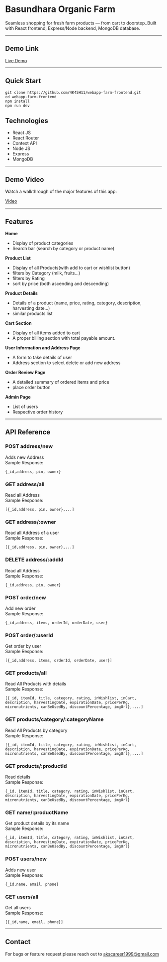 # Basundhara Organic Farm

Seamless shopping for fresh farm products — from cart to doorstep..Built with React frontend, Express/Node backend, MongoDB database.

---

## Demo Link

[Live Demo](https://webapp-farm-frontend.vercel.app/)

---

## Quick Start

```
git clone https://github.com/4K45H11/webapp-farm-frontend.git
cd webapp-farm-frontend
npm install
npm run dev

```

## Technologies
- React JS
- React Router
- Context API
- Node JS
- Express
- MongoDB

---

## Demo Video
Watch a walkthrough of the major features of this app:

[Video](https://www.loom.com/share/ff02dd44a6474796b7a55236c17b68ee?sid=4c093943-627d-4a93-a55d-171df7961dbd)

---

## Features
**Home**
- Display of product categories
- Search bar (search by category or product name)

**Product List**
- Display of all Products(with add to cart or wishlist button)
- filters by Category (milk, fruits...)
- filters by Rating
- sort by price (both ascending and descending)

**Product Details**
- Details of a product (name, price, rating, category, description, harvesting date...)
- similar products list

**Cart Section**
- Display of all items added to cart
- A proper billing section with total payable amount.

**User Information and Address Page**
- A form to take details of user
- Address section to select delete or add new address

**Order Review Page**
- A detailed summary of ordered items and price
- place order button

**Admin Page**
- List of users
- Respective order history

---

## API Reference

### **POST address/new**<br>
Adds new Address <br>
Sample Response: <br>
```
{_id,address, pin, owner}
```

### **GET address/all**<br>
Read all Address <br>
Sample Response: <br>
```
[{_id,address, pin, owner},...]
```

### **GET address/:owner**<br>
Read all Address of a user <br>
Sample Response: <br>
```
[{_id,address, pin, owner},...]
```

### **DELETE address/:addId**<br>
Read all Address <br>
Sample Response: <br>
```
{_id,address, pin, owner}
```

### **POST order/new**<br>
Add new order <br>
Sample Response: <br>
```
{_id,address, items, orderId, orderDate, user}
```

### **POST order/:userId**<br>
Get order by user <br>
Sample Response: <br>
```
[{_id,address, items, orderId, orderDate, user}]
```
### **GET products/all**<br>
Read All Products with details <br>
Sample Response: <br>
```
[{_id, itemId, title, category, rating, inWishlist, inCart, description, harvestingDate, expirationDate, pricePerKg, micronutrients, canBeUsedBy, discountPercentage, imgUrl},....]
```

### **GET products/category/:categoryName**<br>
Read All Products by category <br>
Sample Response: <br>
```
[{_id, itemId, title, category, rating, inWishlist, inCart, description, harvestingDate, expirationDate, pricePerKg, micronutrients, canBeUsedBy, discountPercentage, imgUrl},....]
```

### **GET products/:productId**<br>
Read details  <br>
Sample Response: <br>
```
{_id, itemId, title, category, rating, inWishlist, inCart, description, harvestingDate, expirationDate, pricePerKg, micronutrients, canBeUsedBy, discountPercentage, imgUrl}
```

### **GET name/:productName**<br>
Get product details by its name <br>
Sample Response: <br>
```
{_id, itemId, title, category, rating, inWishlist, inCart, description, harvestingDate, expirationDate, pricePerKg, micronutrients, canBeUsedBy, discountPercentage, imgUrl}
```
### **POST users/new**<br>
Adds new user <br>
Sample Response: <br>
```
{_id,name, email, phone}
```

### **GET users/all**<br>
Get all users <br>
Sample Response: <br>
```
[{_id,name, email, phone}]
```
---

## Contact 
For bugs or feature request please reach out to akscareer1999@gmail.com
